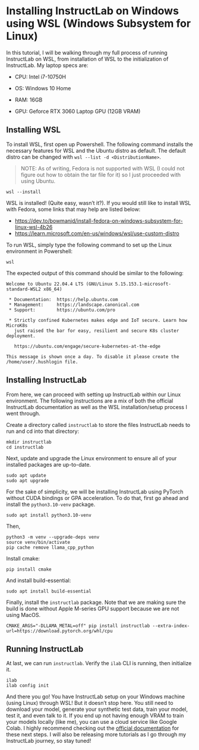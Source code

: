 # Installing InstructLab on Windows using WSL (Windows Subsystem for Linux)

In this tutorial, I will be walking through my full process of running InstructLab on WSL, from installation of WSL to the initialization of InstructLab. My laptop specs are:

- CPU: Intel i7-10750H

- OS: Windows 10 Home

- RAM: 16GB

- GPU: Geforce RTX 3060 Laptop GPU (12GB VRAM)


## Installing WSL

To install WSL, first open up Powershell. The following command installs the necessary features for WSL and the Ubuntu distro as default. The default distro can be changed with `wsl --list -d <DistributionName>`.
>NOTE: As of writing, Fedora is not supported with WSL (I could not figure out how to obtain the tar file for it) so I just proceeded with using Ubuntu.

```
wsl --install
```

WSL is installed! (Quite easy, wasn’t it?).  If you would still like to install WSL with Fedora, some links that may help are listed below:	
- https://dev.to/bowmanjd/install-fedora-on-windows-subsystem-for-linux-wsl-4b26
- https://learn.microsoft.com/en-us/windows/wsl/use-custom-distro

To run WSL, simply type the following command to set up the Linux environment in Powershell:

```
wsl
```

The expected output of this command should be similar to the following:

```
Welcome to Ubuntu 22.04.4 LTS (GNU/Linux 5.15.153.1-microsoft-standard-WSL2 x86_64)

 * Documentation:  https://help.ubuntu.com
 * Management:     https://landscape.canonical.com
 * Support:        https://ubuntu.com/pro

 * Strictly confined Kubernetes makes edge and IoT secure. Learn how MicroK8s
   just raised the bar for easy, resilient and secure K8s cluster deployment.

   https://ubuntu.com/engage/secure-kubernetes-at-the-edge

This message is shown once a day. To disable it please create the
/home/user/.hushlogin file.
```

## Installing InstructLab 
From here, we can proceed with setting up InstructLab within our Linux environment. The following instructions are a mix of both the official InstructLab documentation as well as the WSL installation/setup process I went through.

Create a directory called `instructlab` to store the files InstructLab needs to run and cd into that directory:

```	
mkdir instructlab
cd instructlab
```

Next, update and upgrade the Linux environment to ensure all of your installed packages are up-to-date.

```
sudo apt update
sudo apt upgrade
```

For the sake of simplicity, we will be installing InstructLab using PyTorch without CUDA bindings or GPA acceleration. To do that, first go ahead and install the `python3.10-venv` package.

```
sudo apt install python3.10-venv
```

Then,

```
python3 -m venv --upgrade-deps venv
source venv/bin/activate
pip cache remove llama_cpp_python
```

Install cmake:

```
pip install cmake
```

And install build-essential:

```
sudo apt install build-essential
```

Finally, install the `instructlab` package. Note that we are making sure the build is done without Apple M-series GPU support because we are not using MacOS.

```
CMAKE_ARGS="-DLLAMA_METAL=off" pip install instructlab --extra-index-url=https://download.pytorch.org/whl/cpu
```

## Running InstructLab
At last, we can run `instructlab`. Verify the `ilab` CLI is running, then initialize it.

```
ilab
ilab config init
```

And there you go! You have InstructLab setup on your Windows machine (using Linux) through WSL! But it doesn’t stop here. You still need to download your model, generate your synthetic test data, train your model, test it, and even talk to it. If you end up not having enough VRAM to train your models locally (like me), you can use a cloud service like Google Colab. I highly recommend checking out the [official documentation](https://github.com/instructlab/instructlab/tree/main) for these next steps. I will also be releasing more tutorials as I go through my InstructLab journey, so stay tuned!
